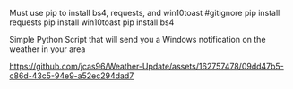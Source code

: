 Must use pip to install bs4, requests, and win10toast
#gitignore
  pip install requests
  pip install win10toast
  pip install bs4

Simple Python Script that will send you a Windows notification on the weather in your area


https://github.com/jcas96/Weather-Update/assets/162757478/09dd47b5-c86d-43c5-94e9-a52ec294dad7

